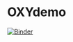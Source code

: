 # OXYdemo

[![Binder](https://mybinder.org/badge_logo.svg)](https://mybinder.org/v2/gh/prithwijitc/OXYdemo/HEAD?urlpath=%2Fvoila%2Frender%2FOXYdemo.ipynb)


